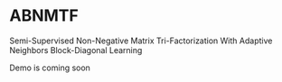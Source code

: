 # ABNMTF
Semi-Supervised Non-Negative Matrix Tri-Factorization With Adaptive Neighbors Block-Diagonal Learning

Demo is coming soon
